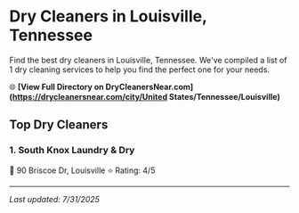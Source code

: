 # Dry Cleaners in Louisville, Tennessee

Find the best dry cleaners in Louisville, Tennessee. We've compiled a list of 1 dry cleaning services to help you find the perfect one for your needs.

🌐 **[View Full Directory on DryCleanersNear.com](https://drycleanersnear.com/city/United States/Tennessee/Louisville)**

## Top Dry Cleaners

### 1. South Knox Laundry & Dry
📍 90 Briscoe Dr, Louisville
⭐ Rating: 4/5


---

*Last updated: 7/31/2025*
